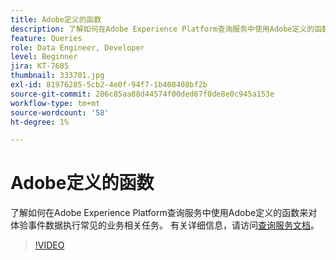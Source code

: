 ```yaml
---
title: Adobe定义的函数
description: 了解如何在Adobe Experience Platform查询服务中使用Adobe定义的函数来对体验事件数据执行常见的业务相关任务。
feature: Queries
role: Data Engineer, Developer
level: Beginner
jira: KT-7685
thumbnail: 333701.jpg
exl-id: 81976285-5cb2-4e0f-94f7-1b408408bf2b
source-git-commit: 286c85aa88d44574f00ded67f0de8e0c945a153e
workflow-type: tm+mt
source-wordcount: '58'
ht-degree: 1%

---
```


# Adobe定义的函数

了解如何在Adobe Experience Platform查询服务中使用Adobe定义的函数来对体验事件数据执行常见的业务相关任务。 有关详细信息，请访问[查询服务文档](https://experienceleague.adobe.com/docs/experience-platform/query/home.html?lang=zh-Hans)。

>[!VIDEO](https://video.tv.adobe.com/v/333701?learn=on&enablevpops)
